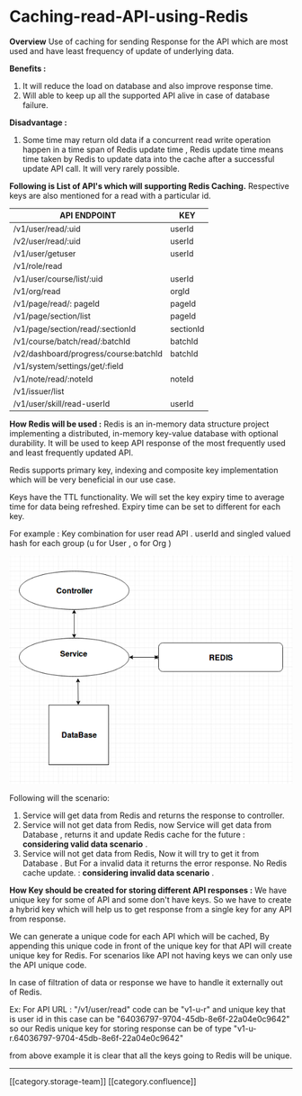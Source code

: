 # Caching-read-API-using-Redis

**Overview** Use of caching for sending Response for the API which are most used and have least frequency of  update of underlying data.

**Benefits :**

1. It will reduce the load on database and also improve response time.
2. Will able to keep up all the supported API alive in case of database failure.

**Disadvantage :**

1. Some time may return old data if a concurrent read write operation happen in a time span of Redis update time , Redis update time means time taken by Redis to update data into the cache after a successful update API call. It will very rarely possible.

**Following is List of API's which will supporting Redis Caching.** Respective keys are also mentioned for a read with a particular id.

| API ENDPOINT                          | KEY                           |
| ------------------------------------- | ----------------------------- |
| /v1/user/read/:uid                    | userId                        |
| /v2/user/read/:uid                    | userId                        |
| /v1/user/getuser                      | userId                        |
| /v1/role/read                         |                               |
| /v1/user/course/list/:uid             | userId                        |
| /v1/org/read                          | orgId                         |
| /v1/page/read/: pageId                | pageId                        |
| /v1/page/section/list                 | pageId                        |
| /v1/page/section/read/:sectionId      | sectionId                     |
| /v1/course/batch/read/:batchId        | batchId                       |
| /v2/dashboard/progress/course:batchId | batchId                       |
| /v1/system/settings/get/:field        |                               |
| /v1/note/read/:noteId                 | noteId                        |
| /v1/issuer/list                       |                               |
| /v1/user/skill/read-userId            | userId                        |

**How Redis will be used :** Redis is an in-memory data structure project implementing a distributed, in-memory key-value database with optional durability. It will be used to keep API response of the most frequently used and least frequently updated API.

Redis supports primary key, indexing and composite key implementation which will be very beneficial in our use case.

Keys have the TTL functionality. We will set the key expiry time to average time for data being refreshed. Expiry time can be set to different for each key.

For example : Key combination for user read API . userId and singled valued hash for each group (u for User , o  for Org )

![](../../../../Design/FullExport/images/storage/abc.png)

Following will the scenario:

1. Service will get data from Redis and returns the response to controller.
2. Service will not get data from Redis, now Service will get data from Database , returns it and update Redis cache for the future  :  **considering valid data scenario** .
3. Service will not get data from Redis, Now it will try to get it from Database . But For a invalid data it returns the error response.  No Redis cache update. : **considering invalid data scenario** .

**How Key should be created for storing different API responses :** We have unique key for some of API and some don't have keys. So we have to create a hybrid key which will help us to get response from a single key for any API from response.

We can generate a unique code for each API which will be cached, By appending this unique code in front of the unique key for that API will create  unique key for Redis. For scenarios like API not having keys we can only use the API unique code.

In case of filtration of data or response we have to handle it externally out of Redis.

Ex: For API URL : "/v1/user/read" code can be "v1-u-r" and unique key that is user id in this case can be "64036797-9704-45db-8e6f-22a04e0c9642"  so our Redis unique key for storing response can be of type "v1-u-r.64036797-9704-45db-8e6f-22a04e0c9642"

from above example it is clear that all the keys going to Redis will be unique.

***

\[\[category.storage-team]] \[\[category.confluence]]
